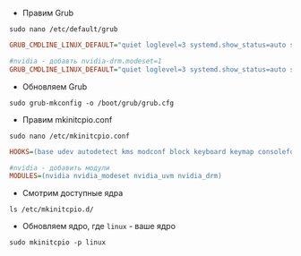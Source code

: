 
- Правим Grub
```shell
sudo nano /etc/default/grub
```

```ini
GRUB_CMDLINE_LINUX_DEFAULT="quiet loglevel=3 systemd.show_status=auto splash rd.udev.log_priority=3 vt.global_cursor_default=0"

#nvidia - добавть nvidia-drm.modeset=1
GRUB_CMDLINE_LINUX_DEFAULT="quiet loglevel=3 systemd.show_status=auto splash rd.udev.log_priority=3 vt.global_cursor_default=0 nvidia-drm.modeset=1"
```

- Обновляем Grub
```shell
sudo grub-mkconfig -o /boot/grub/grub.cfg
```

- Правим mkinitcpio.conf
```shell
sudo nano /etc/mkinitcpio.conf
```

```ini
HOOKS=(base udev autodetect kms modconf block keyboard keymap consolefont plymouth resume filesystems)

#nvidia - добавить модули
MODULES=(nvidia nvidia_modeset nvidia_uvm nvidia_drm)
```

- Смотрим доступные ядра
```shell
ls /etc/mkinitcpio.d/
```

- Обновляем ядро,  где `linux` - ваше ядро
```shell
sudo mkinitcpio -p linux
```




